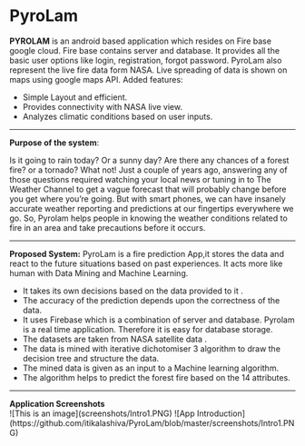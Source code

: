 # PyroLam

<b>PYROLAM</b> is an android based application which resides on Fire base google cloud.
Fire base contains server and database. It provides all the basic user options like login,
registration, forgot password. PyroLam also represent the live fire data form NASA.
Live spreading of data is shown on maps using google maps API.
Added features:
<ul>
<li> Simple Layout and efficient.</li>
<li> Provides connectivity with NASA live view.</li>
<li> Analyzes climatic conditions based on user inputs. </li>
</ul>
<hr>
<b>Purpose of the system</b>:

Is it going to rain today? Or a sunny day? Are there any chances of a forest fire? or a
tornado? What not! Just a couple of years ago, answering any of those questions required
watching your local news or tuning in to The Weather Channel to get a vague forecast
that will probably change before you get where you’re going. But with smart phones, we
can have insanely accurate weather reporting and predictions at our fingertips everywhere
we go.
So, Pyrolam helps people in knowing the weather conditions related to fire in an area and
take precautions before it occurs.

<hr>

<b>Proposed System:</b>
PyroLam is a fire prediction App,it stores the data and react to the future situations based
on past experiences.
It acts more like human with Data Mining and Machine Learning.
<ul>
<li> It takes its own decisions based on the data provided to it .</li>
<li> The accuracy of the prediction depends upon the correctness of the data.</li>
<li> It uses Firebase which is a combination of server and database. Pyrolam is a real
time application. Therefore it is easy for database storage.</li>

<li> The datasets are taken from NASA satellite data .</li>
<li> The data is mined with iterative dichotomiser 3 algorithm to draw the decision
tree and structure the data.</li>
<li> The mined data is given as an input to a Machine learning algorithm.</li>
<li> The algorithm helps to predict the forest fire based on the 14 attributes.</li>
</ul>
<hr>
<b>Application Screenshots</b>
<br>
![This is an image](screenshots/Intro1.PNG)
![App Introduction](https://github.com/itikalashiva/PyroLam/blob/master/screenshots/Intro1.PNG)


